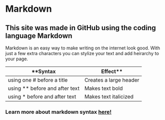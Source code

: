 
# Markdown
## This site was made in GitHub using the coding language Markdown
Markdown is an easy way to make writing on the internet look good. With just a few extra characters you can stylize your text and add heirarchy to your page.

**Syntax | Effect**
------ | ------
using one # before a title | Creates a large header
using ** before and after text | Makes text bold
using * before and after text | Makes text italicized


### Learn more about markdown syntax [here!](https://docs.github.com/en/free-pro-team@latest/github/writing-on-github/basic-writing-and-formatting-syntax)

